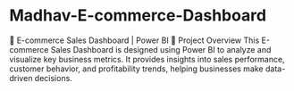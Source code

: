 # Madhav-E-commerce-Dashboard
🛒 E-commerce Sales Dashboard | Power BI  📌 Project Overview  This E-commerce Sales Dashboard is designed using Power BI to analyze and visualize key business metrics. It provides insights into sales performance, customer behavior, and profitability trends, helping businesses make data-driven decisions. 
